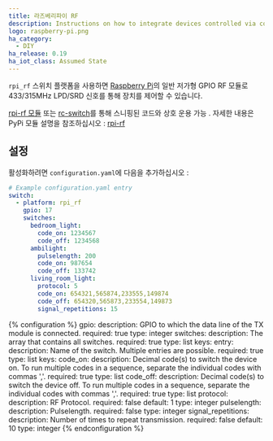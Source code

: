 ```yaml
---
title: 라즈베리파이 RF
description: Instructions on how to integrate devices controlled via codes sent with low-cost GPIO RF modules on a Raspberry Pi into Home Assistant as a switch.
logo: raspberry-pi.png
ha_category:
  - DIY
ha_release: 0.19
ha_iot_class: Assumed State
---
```


`rpi_rf` 스위치 플랫폼을 사용하면 [Raspberry Pi](https://www.raspberrypi.org/)의 일반 저가형 GPIO RF 모듈로 433/315MHz LPD/SRD 신호를 통해 장치를 제어할 수 있습니다.

[rpi-rf 모듈](https://pypi.python.org/pypi/rpi-rf) 또는 [rc-switch](https://github.com/sui77/rc-switch)를 통해 스니핑된 코드와 상호 운용 가능 .
자세한 내용은 PyPi 모듈 설명을 참조하십시오 : [rpi-rf](https://pypi.python.org/pypi/rpi-rf)

## 설정

활성화하려면 `configuration.yaml`에 다음을 추가하십시오 :

```yaml
# Example configuration.yaml entry
switch:
  - platform: rpi_rf
    gpio: 17
    switches:
      bedroom_light:
        code_on: 1234567
        code_off: 1234568
      ambilight:
        pulselength: 200
        code_on: 987654
        code_off: 133742
      living_room_light:
        protocol: 5
        code_on: 654321,565874,233555,149874
        code_off: 654320,565873,233554,149873
        signal_repetitions: 15
```

{% configuration %}
gpio:
  description: GPIO to which the data line of the TX module is connected.
  required: true
  type: integer
switches:
  description: The array that contains all switches.
  required: true
  type: list
  keys:
    entry:
      description: Name of the switch. Multiple entries are possible.
      required: true
      type: list
      keys:
        code_on:
          description: Decimal code(s) to switch the device on. To run multiple codes in a sequence, separate the individual codes with commas ','.
          required: true
          type: list
        code_off:
          description: Decimal code(s) to switch the device off. To run multiple codes in a sequence, separate the individual codes with commas ','.
          required: true
          type: list
        protocol:
          description: RF Protocol.
          required: false
          default: 1
          type: integer
        pulselength:
          description: Pulselength.
          required: false
          type: integer
        signal_repetitions:
          description: Number of times to repeat transmission.
          required: false
          default: 10
          type: integer
{% endconfiguration %}
